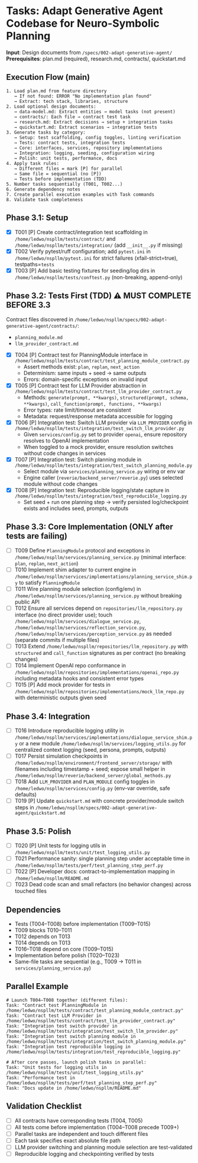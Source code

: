 # Tasks: Adapt Generative Agent Codebase for Neuro-Symbolic Planning

**Input**: Design documents from `/specs/002-adapt-generative-agent/`
**Prerequisites**: plan.md (required), research.md, contracts/, quickstart.md

## Execution Flow (main)
```
1. Load plan.md from feature directory
   → If not found: ERROR "No implementation plan found"
   → Extract: tech stack, libraries, structure
2. Load optional design documents:
   → data-model.md: Extract entities → model tasks (not present)
   → contracts/: Each file → contract test task
   → research.md: Extract decisions → setup + integration tasks
   → quickstart.md: Extract scenarios → integration tests
3. Generate tasks by category:
   → Setup: test scaffolding, config toggles, linting verification
   → Tests: contract tests, integration tests
   → Core: interfaces, services, repository implementations
   → Integration: logging, seeding, configuration wiring
   → Polish: unit tests, performance, docs
4. Apply task rules:
   → Different files = mark [P] for parallel
   → Same file = sequential (no [P])
   → Tests before implementation (TDD)
5. Number tasks sequentially (T001, T002...)
6. Generate dependency notes
7. Create parallel execution examples with Task commands
8. Validate task completeness
```

## Phase 3.1: Setup
- [x] T001 [P] Create contract/integration test scaffolding in `/home/ledwo/nspllm/tests/contract/` and `/home/ledwo/nspllm/tests/integration/` (add `__init__.py` if missing)
- [x] T002 Verify pytest/ruff configuration; add `pytest.ini` in `/home/ledwo/nspllm/pytest.ini` for strict failures (xfail-strict=true), testpaths=`tests`
- [x] T003 [P] Add basic testing fixtures for seeding/log dirs in `/home/ledwo/nspllm/tests/conftest.py` (non-breaking, append-only)

## Phase 3.2: Tests First (TDD) ⚠️ MUST COMPLETE BEFORE 3.3
Contract files discovered in `/home/ledwo/nspllm/specs/002-adapt-generative-agent/contracts/`:
- `planning_module.md`
- `llm_provider_contract.md`

- [x] T004 [P] Contract test for PlanningModule interface in `/home/ledwo/nspllm/tests/contract/test_planning_module_contract.py`
  - Assert methods exist: `plan`, `replan`, `next_action`
  - Determinism: same inputs + seed → same outputs
  - Errors: domain-specific exceptions on invalid input
- [x] T005 [P] Contract test for LLM Provider abstraction in `/home/ledwo/nspllm/tests/contract/test_llm_provider_contract.py`
  - Methods: `generate(prompt, **kwargs)`, `structured(prompt, schema, **kwargs)`, `call_function(prompt, functions, **kwargs)`
  - Error types: rate limit/timeout are consistent
  - Metadata: request/response metadata accessible for logging
- [x] T006 [P] Integration test: Switch LLM provider via `LLM_PROVIDER` config in `/home/ledwo/nspllm/tests/integration/test_switch_llm_provider.py`
  - Given `services/config.py` set to provider `openai`, ensure repository resolves to OpenAI implementation
  - When toggled to a mock provider, ensure resolution switches without code changes in services
- [x] T007 [P] Integration test: Switch planning module in `/home/ledwo/nspllm/tests/integration/test_switch_planning_module.py`
  - Select module via `services/planning_service.py` wiring or env var
  - Engine caller (`reverie/backend_server/reverie.py`) uses selected module without code changes
- [x] T008 [P] Integration test: Reproducible logging/state capture in `/home/ledwo/nspllm/tests/integration/test_reproducible_logging.py`
  - Set seed + run one planning step → verify persisted log/checkpoint exists and includes seed, prompts, outputs

## Phase 3.3: Core Implementation (ONLY after tests are failing)
- [ ] T009 Define `PlanningModule` protocol and exceptions in `/home/ledwo/nspllm/services/planning_service.py` (minimal interface: `plan`, `replan`, `next_action`)
- [ ] T010 Implement shim adapter to current engine in `/home/ledwo/nspllm/services/implementations/planning_service_shim.py` to satisfy `PlanningModule`
- [ ] T011 Wire planning module selection (config/env) in `/home/ledwo/nspllm/services/planning_service.py` without breaking public API
- [ ] T012 Ensure all services depend on `repositories/llm_repository.py` interface (no direct provider use); touch `/home/ledwo/nspllm/services/dialogue_service.py`, `/home/ledwo/nspllm/services/reflection_service.py`, `/home/ledwo/nspllm/services/perception_service.py` as needed (separate commits if multiple files)
- [ ] T013 Extend `/home/ledwo/nspllm/repositories/llm_repository.py` with `structured` and `call_function` signatures as per contract (no breaking changes)
- [ ] T014 Implement OpenAI repo conformance in `/home/ledwo/nspllm/repositories/implementations/openai_repo.py` including metadata hooks and consistent error types
- [ ] T015 [P] Add mock provider for tests in `/home/ledwo/nspllm/repositories/implementations/mock_llm_repo.py` with deterministic outputs given seed

## Phase 3.4: Integration
- [ ] T016 Introduce reproducible logging utility in `/home/ledwo/nspllm/services/implementations/dialogue_service_shim.py` or a new module `/home/ledwo/nspllm/services/logging_utils.py` for centralized context logging (seed, persona, prompts, outputs)
- [ ] T017 Persist simulation checkpoints in `/home/ledwo/nspllm/environment/frontend_server/storage/` with filenames including timestamp + seed; expose small helper in `/home/ledwo/nspllm/reverie/backend_server/global_methods.py`
- [ ] T018 Add `LLM_PROVIDER` and `PLAN_MODULE` config toggles in `/home/ledwo/nspllm/services/config.py` (env-var override, safe defaults)
- [ ] T019 [P] Update `quickstart.md` with concrete provider/module switch steps in `/home/ledwo/nspllm/specs/002-adapt-generative-agent/quickstart.md`

## Phase 3.5: Polish
- [ ] T020 [P] Unit tests for logging utils in `/home/ledwo/nspllm/tests/unit/test_logging_utils.py`
- [ ] T021 Performance sanity: single planning step under acceptable time in `/home/ledwo/nspllm/tests/perf/test_planning_step_perf.py`
- [ ] T022 [P] Developer docs: contract-to-implementation mapping in `/home/ledwo/nspllm/README.md`
- [ ] T023 Dead code scan and small refactors (no behavior changes) across touched files

## Dependencies
- Tests (T004–T008) before implementation (T009–T015)
- T009 blocks T010–T011
- T012 depends on T013
- T014 depends on T013
- T016–T018 depend on core (T009–T015)
- Implementation before polish (T020–T023)
- Same-file tasks are sequential (e.g., T009 → T011 in `services/planning_service.py`)

## Parallel Example
```
# Launch T004–T008 together (different files):
Task: "Contract test PlanningModule in /home/ledwo/nspllm/tests/contract/test_planning_module_contract.py"
Task: "Contract test LLM Provider in /home/ledwo/nspllm/tests/contract/test_llm_provider_contract.py"
Task: "Integration test switch provider in /home/ledwo/nspllm/tests/integration/test_switch_llm_provider.py"
Task: "Integration test switch planning module in /home/ledwo/nspllm/tests/integration/test_switch_planning_module.py"
Task: "Integration test reproducible logging in /home/ledwo/nspllm/tests/integration/test_reproducible_logging.py"

# After core passes, launch polish tasks in parallel:
Task: "Unit tests for logging utils in /home/ledwo/nspllm/tests/unit/test_logging_utils.py"
Task: "Performance test in /home/ledwo/nspllm/tests/perf/test_planning_step_perf.py"
Task: "Docs update in /home/ledwo/nspllm/README.md"
```

## Validation Checklist
- [ ] All contracts have corresponding tests (T004, T005)
- [ ] All tests come before implementation (T004–T008 precede T009+)
- [ ] Parallel tasks are independent and touch different files
- [ ] Each task specifies exact absolute file path
- [ ] LLM provider switching and planning module selection are test-validated
- [ ] Reproducible logging and checkpointing verified by tests
